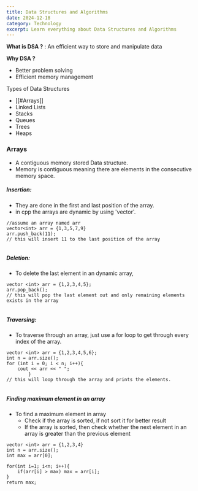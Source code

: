 ```yaml
---
title: Data Structures and Algorithms
date: 2024-12-18
category: Technology
excerpt: Learn everything about Data Structures and Algorithms
---
```


**What is DSA ?** : An efficient way to store and manipulate data
	
**Why DSA ?**
- Better problem solving
- Efficient memory management

Types of Data Structures
 - [[#Arrays]]
 - Linked Lists
 - Stacks
 - Queues
 - Trees
 - Heaps

### Arrays
- A contiguous memory stored Data structure.
- Memory is contiguous meaning there are elements in the consecutive memory space. 


##### **Insertion**:
- They are done in the first and last position of the array.
- in cpp the arrays are dynamic by using 'vector'.

```
//assume an array named arr
vector<int> arr = {1,3,5,7,9}
arr.push_back(11); 
// this will insert 11 to the last position of the array
		
```
#####  **Deletion**:
- To delete the last element in an dynamic array,

```
vector <int> arr = {1,2,3,4,5};
arr.pop_back();
// this will pop the last element out and only remaining elements exists in the array
		
```
#####  **Traversing**:
- To traverse through an array, just use a for loop to get through every index of the array.

```
vector <int> arr = {1,2,3,4,5,6};
int n = arr.size();
for (int i = 0; i < n; i++){
	cout << arr << " "; 
		}
// this will loop through the array and prints the elements. 
		
```

##### Finding maximum element in an array
- To find a maximum element in array
	- Check if the array is sorted, if not sort it for better result
	- If the array is sorted, then check whether the next element in an array is greater than the previous element

```
vector <int> arr = {1,2,3,4}
int n = arr.size();
int max = arr[0];

for(int i=1; i<n; i++){
	if(arr[i] > max) max = arr[i];
}
return max;
```